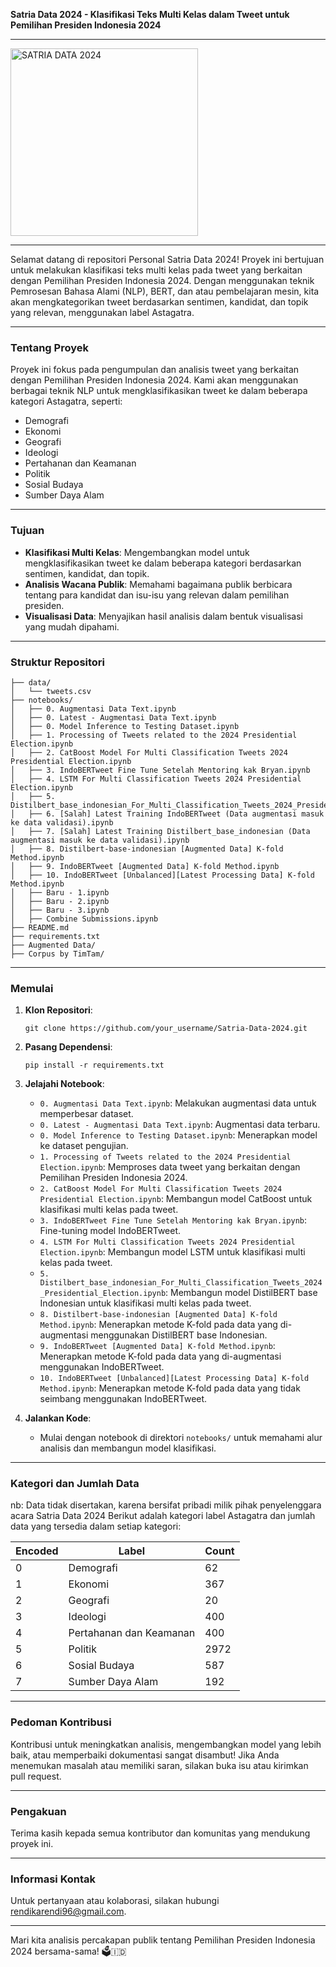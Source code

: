 **Satria Data 2024 - Klasifikasi Teks Multi Kelas dalam Tweet untuk Pemilihan Presiden Indonesia 2024**

---

<img src="https://satriadata.kemdikbud.go.id/wp-content/uploads/2024/05/logo-24.png" alt="SATRIA DATA 2024" width="300"/>

---

Selamat datang di repositori Personal Satria Data 2024! Proyek ini bertujuan untuk melakukan klasifikasi teks multi kelas pada tweet yang berkaitan dengan Pemilihan Presiden Indonesia 2024. Dengan menggunakan teknik Pemrosesan Bahasa Alami (NLP), BERT, dan atau pembelajaran mesin, kita akan mengkategorikan tweet berdasarkan sentimen, kandidat, dan topik yang relevan, menggunakan label Astagatra.

---

### Tentang Proyek

Proyek ini fokus pada pengumpulan dan analisis tweet yang berkaitan dengan Pemilihan Presiden Indonesia 2024. Kami akan menggunakan berbagai teknik NLP untuk mengklasifikasikan tweet ke dalam beberapa kategori Astagatra, seperti:

- Demografi
- Ekonomi
- Geografi
- Ideologi
- Pertahanan dan Keamanan
- Politik
- Sosial Budaya
- Sumber Daya Alam

---

### Tujuan

- **Klasifikasi Multi Kelas**: Mengembangkan model untuk mengklasifikasikan tweet ke dalam beberapa kategori berdasarkan sentimen, kandidat, dan topik.
- **Analisis Wacana Publik**: Memahami bagaimana publik berbicara tentang para kandidat dan isu-isu yang relevan dalam pemilihan presiden.
- **Visualisasi Data**: Menyajikan hasil analisis dalam bentuk visualisasi yang mudah dipahami.

---

### Struktur Repositori

```
├── data/
│   └── tweets.csv
├── notebooks/
│   ├── 0. Augmentasi Data Text.ipynb
│   ├── 0. Latest - Augmentasi Data Text.ipynb
│   ├── 0. Model Inference to Testing Dataset.ipynb
│   ├── 1. Processing of Tweets related to the 2024 Presidential Election.ipynb
│   ├── 2. CatBoost Model For Multi Classification Tweets 2024 Presidential Election.ipynb
│   ├── 3. IndoBERTweet Fine Tune Setelah Mentoring kak Bryan.ipynb
│   ├── 4. LSTM For Multi Classification Tweets 2024 Presidential Election.ipynb
│   ├── 5. Distilbert_base_indonesian_For_Multi_Classification_Tweets_2024_Presidential_Election.ipynb
│   ├── 6. [Salah] Latest Training IndoBERTweet (Data augmentasi masuk ke data validasi).ipynb
│   ├── 7. [Salah] Latest Training Distilbert_base_indonesian (Data augmentasi masuk ke data validasi).ipynb
│   ├── 8. Distilbert-base-indonesian [Augmented Data] K-fold Method.ipynb
│   ├── 9. IndoBERTweet [Augmented Data] K-fold Method.ipynb
│   ├── 10. IndoBERTweet [Unbalanced][Latest Processing Data] K-fold Method.ipynb
│   ├── Baru - 1.ipynb
│   ├── Baru - 2.ipynb
│   ├── Baru - 3.ipynb
│   ├── Combine Submissions.ipynb
├── README.md
├── requirements.txt
├── Augmented Data/
├── Corpus by TimTam/
```

---

### Memulai

1. **Klon Repositori**:
   ```
   git clone https://github.com/your_username/Satria-Data-2024.git
   ```

2. **Pasang Dependensi**:
   ```
   pip install -r requirements.txt
   ```

3. **Jelajahi Notebook**:
   - `0. Augmentasi Data Text.ipynb`: Melakukan augmentasi data untuk memperbesar dataset.
   - `0. Latest - Augmentasi Data Text.ipynb`: Augmentasi data terbaru.
   - `0. Model Inference to Testing Dataset.ipynb`: Menerapkan model ke dataset pengujian.
   - `1. Processing of Tweets related to the 2024 Presidential Election.ipynb`: Memproses data tweet yang berkaitan dengan Pemilihan Presiden Indonesia 2024.
   - `2. CatBoost Model For Multi Classification Tweets 2024 Presidential Election.ipynb`: Membangun model CatBoost untuk klasifikasi multi kelas pada tweet.
   - `3. IndoBERTweet Fine Tune Setelah Mentoring kak Bryan.ipynb`: Fine-tuning model IndoBERTweet.
   - `4. LSTM For Multi Classification Tweets 2024 Presidential Election.ipynb`: Membangun model LSTM untuk klasifikasi multi kelas pada tweet.
   - `5. Distilbert_base_indonesian_For_Multi_Classification_Tweets_2024_Presidential_Election.ipynb`: Membangun model DistilBERT base Indonesian untuk klasifikasi multi kelas pada tweet.
   - `8. Distilbert-base-indonesian [Augmented Data] K-fold Method.ipynb`: Menerapkan metode K-fold pada data yang di-augmentasi menggunakan DistilBERT base Indonesian.
   - `9. IndoBERTweet [Augmented Data] K-fold Method.ipynb`: Menerapkan metode K-fold pada data yang di-augmentasi menggunakan IndoBERTweet.
   - `10. IndoBERTweet [Unbalanced][Latest Processing Data] K-fold Method.ipynb`: Menerapkan metode K-fold pada data yang tidak seimbang menggunakan IndoBERTweet.

4. **Jalankan Kode**:
   - Mulai dengan notebook di direktori `notebooks/` untuk memahami alur analisis dan membangun model klasifikasi.

---

### Kategori dan Jumlah Data

nb: Data tidak disertakan, karena bersifat pribadi milik pihak penyelenggara acara Satria Data 2024
Berikut adalah kategori label Astagatra dan jumlah data yang tersedia dalam setiap kategori:

| Encoded | Label                     | Count |
|---------|---------------------------|-------|
| 0       | Demografi                 | 62    |
| 1       | Ekonomi                   | 367   |
| 2       | Geografi                  | 20    |
| 3       | Ideologi                  | 400   |
| 4       | Pertahanan dan Keamanan   | 400   |
| 5       | Politik                   | 2972  |
| 6       | Sosial Budaya             | 587   |
| 7       | Sumber Daya Alam          | 192   |

---

### Pedoman Kontribusi

Kontribusi untuk meningkatkan analisis, mengembangkan model yang lebih baik, atau memperbaiki dokumentasi sangat disambut! Jika Anda menemukan masalah atau memiliki saran, silakan buka isu atau kirimkan pull request.

---

### Pengakuan

Terima kasih kepada semua kontributor dan komunitas yang mendukung proyek ini.

---

### Informasi Kontak

Untuk pertanyaan atau kolaborasi, silakan hubungi [rendikarendi96@gmail.com](mailto:rendikarendi96@gmail.com).

---

Mari kita analisis percakapan publik tentang Pemilihan Presiden Indonesia 2024 bersama-sama! 🗳️🇮🇩
